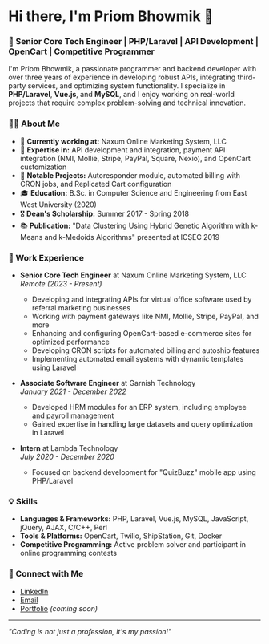# Hi there, I'm Priom Bhowmik 👋

### 🚀 Senior Core Tech Engineer | PHP/Laravel | API Development | OpenCart | Competitive Programmer

I'm Priom Bhowmik, a passionate programmer and backend developer with over three years of experience in developing robust APIs, integrating third-party services, and optimizing system functionality. I specialize in **PHP/Laravel**, **Vue.js**, and **MySQL**, and I enjoy working on real-world projects that require complex problem-solving and technical innovation.

### 👨‍💻 About Me
- 🏢 **Currently working at:** Naxum Online Marketing System, LLC
- 🔧 **Expertise in:** API development and integration, payment API integration (NMI, Mollie, Stripe, PayPal, Square, Nexio), and OpenCart customization
- 🔄 **Notable Projects:** Autoresponder module, automated billing with CRON jobs, and Replicated Cart configuration
- 🎓 **Education:** B.Sc. in Computer Science and Engineering from East West University (2020)
- 🎖 **Dean's Scholarship:** Summer 2017 - Spring 2018
- 📚 **Publication:** "Data Clustering Using Hybrid Genetic Algorithm with k-Means and k-Medoids Algorithms" presented at ICSEC 2019

### 💼 Work Experience
- **Senior Core Tech Engineer** at Naxum Online Marketing System, LLC  
  _Remote (2023 - Present)_  
  - Developing and integrating APIs for virtual office software used by referral marketing businesses
  - Working with payment gateways like NMI, Mollie, Stripe, PayPal, and more
  - Enhancing and configuring OpenCart-based e-commerce sites for optimized performance
  - Developing CRON scripts for automated billing and autoship features
  - Implementing automated email systems with dynamic templates using Laravel

- **Associate Software Engineer** at Garnish Technology  
  _January 2021 - December 2022_  
  - Developed HRM modules for an ERP system, including employee and payroll management
  - Gained expertise in handling large datasets and query optimization in Laravel

- **Intern** at Lambda Technology  
  _July 2020 - December 2020_  
  - Focused on backend development for "QuizBuzz" mobile app using PHP/Laravel

### 💡 Skills
- **Languages & Frameworks:** PHP, Laravel, Vue.js, MySQL, JavaScript, jQuery, AJAX, C/C++, Perl
- **Tools & Platforms:** OpenCart, Twilio, ShipStation, Git, Docker
- **Competitive Programming:** Active problem solver and participant in online programming contests

### 🔗 Connect with Me
- [LinkedIn](https://www.linkedin.com/in/priom417/)
- [Email](mailto:priom417@gmail.com)
- [Portfolio](https://priom.me) _(coming soon)_

---

_"Coding is not just a profession, it's my passion!"_

